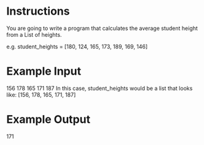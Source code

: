 # Instructions
You are going to write a program that calculates the average student height from a List of heights.

e.g. student_heights = [180, 124, 165, 173, 189, 169, 146]
# Example Input
156 178 165 171 187
In this case, student_heights would be a list that looks like: [156, 178, 165, 171, 187]

# Example Output
171
